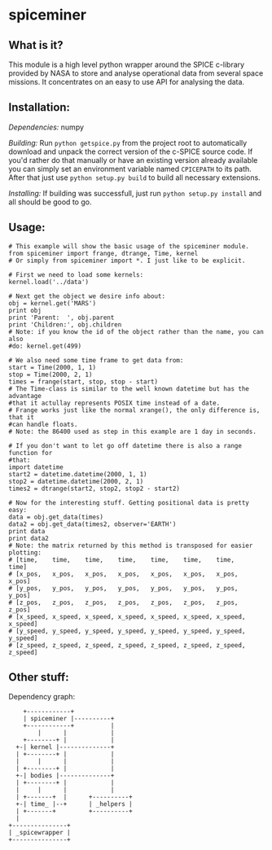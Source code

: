 spiceminer
==========

What is it?
-----------
This module is a high level python wrapper around the SPICE c-library provided by NASA to store and analyse operational data from several space missions. It concentrates on an easy to use API for analysing the data.

Installation:
-------------
*Dependencies:* numpy

*Building:* Run ```python getspice.py``` from the project root to automatically
download and unpack the correct version of the c-SPICE source code.
If you'd rather do that manually or have an existing version already available
you can simply set an environment variable named ```CPICEPATH``` to its path.
After that just use ```python setup.py build``` to build all necessary
extensions.

*Installing:* If building was successfull, just run ```python setup.py install``` and all should be good to go.

Usage:
------
```
# This example will show the basic usage of the spiceminer module.
from spiceminer import frange, dtrange, Time, kernel
# Or simply from spiceminer import *. I just like to be explicit.

# First we need to load some kernels:
kernel.load('../data')

# Next get the object we desire info about:
obj = kernel.get('MARS')
print obj
print 'Parent:  ', obj.parent
print 'Children:', obj.children
# Note: if you know the id of the object rather than the name, you can also
#do: kernel.get(499)

# We also need some time frame to get data from:
start = Time(2000, 1, 1)
stop = Time(2000, 2, 1)
times = frange(start, stop, stop - start)
# The Time-class is similar to the well known datetime but has the advantage
#that it actullay represents POSIX time instead of a date.
# Frange works just like the normal xrange(), the only difference is, that it
#can handle floats.
# Note: the 86400 used as step in this example are 1 day in seconds.

# If you don't want to let go off datetime there is also a range function for
#that:
import datetime
start2 = datetime.datetime(2000, 1, 1)
stop2 = datetime.datetime(2000, 2, 1)
times2 = dtrange(start2, stop2, stop2 - start2)

# Now for the interesting stuff. Getting positional data is pretty easy:
data = obj.get_data(times)
data2 = obj.get_data(times2, observer='EARTH')
print data
print data2
# Note: the matrix returned by this method is transposed for easier plotting:
# [time,    time,    time,    time,    time,    time,    time,    time]
# [x_pos,   x_pos,   x_pos,   x_pos,   x_pos,   x_pos,   x_pos,   x_pos]
# [y_pos,   y_pos,   y_pos,   y_pos,   y_pos,   y_pos,   y_pos,   y_pos]
# [z_pos,   z_pos,   z_pos,   z_pos,   z_pos,   z_pos,   z_pos,   z_pos]
# [x_speed, x_speed, x_speed, x_speed, x_speed, x_speed, x_speed, x_speed]
# [y_speed, y_speed, y_speed, y_speed, y_speed, y_speed, y_speed, y_speed]
# [z_speed, z_speed, z_speed, z_speed, z_speed, z_speed, z_speed, z_speed]
```

Other stuff:
------------
Dependency graph:
```
    +------------+
    | spiceminer |----------+
    +------------+          |
        |      |            |
    +--------+ |            |
  +-| kernel |--------------+
  | +--------+ |            |
  |     |      |            |
  | +--------+ |            |
  +-| bodies |--------------+
  | +--------+ |            |
  |     |      |            |
  | +-------+  |      +----------+
  +-| time_ |--+      | _helpers |
  | +-------+         +----------+
  |
+---------------+
| _spicewrapper |
+---------------+
```

